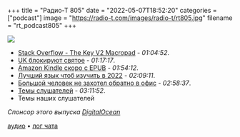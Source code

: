+++
title = "Радио-Т 805"
date = "2022-05-07T18:52:20"
categories = ["podcast"]
image = "https://radio-t.com/images/radio-t/rt805.jpg"
filename = "rt_podcast805"
+++

![](https://radio-t.com/images/radio-t/rt805.jpg)

- [Stack Overflow - The Key V2 Macropad](https://drop.com/buy/stack-overflow-the-key-v2-macropad) - *01:04:52*.
- [UK блокируют святое](https://virtuallyfun.com/wordpress/2022/05/06/uk-is-over-the-edge-archive-org-blocked-at-the-telecom-level/) - *01:17:17*.
- [Amazon Kindle скоро с EPUB](https://goodereader.com/blog/kindle/the-amazon-kindle-will-support-epub-in-late-2022) - *01:54:12*.
- [Лучший язык чтоб изучить в 2022](https://torquemag.io/2022/04/best-programming-language-to-learn/) - *02:09:11*.
- [Большой человек не захотел обратно в офис](https://www.macrumors.com/2022/05/07/apple-director-of-machine-learning-resigns/?scrolla=5eb6d68b7fedc32c19ef33b4) - *02:58:37*.
- [Темы слушателей](https://radio-t.com/p/2022/05/04/prep-805/) - *03:11:52*.
- Темы наших слушателей

*Спонсор этого выпуска [DigitalOcean](https://do.co/radiot)*


[аудио](https://cdn.radio-t.com/rt_podcast805.mp3) • [лог чата](https://chat.radio-t.com/logs/radio-t-805.html)
<audio src="https://cdn.radio-t.com/rt_podcast805.mp3" preload="none"></audio>
